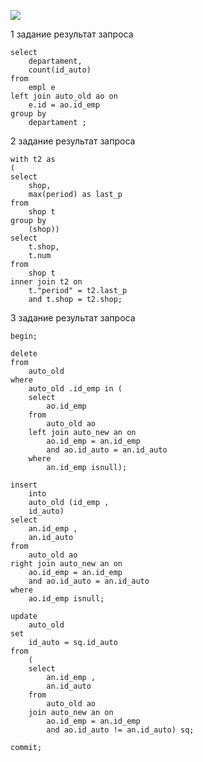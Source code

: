 
![](images/Pasted%20image%2020231031214714.png)

1 задание результат запроса
```
select
	departament,
	count(id_auto)
from
	empl e
left join auto_old ao on
	e.id = ao.id_emp
group by
	departament ;
```


2 задание результат запроса
```
with t2 as 
(
select
	shop,
	max(period) as last_p
from
	shop t
group by
	(shop))
select
	t.shop,
	t.num
from
	shop t
inner join t2 on
	t."period" = t2.last_p
	and t.shop = t2.shop;
```


3 задание результат запроса
```
begin;

delete
from
	auto_old
where
	auto_old .id_emp in (
	select
		ao.id_emp
	from
		auto_old ao
	left join auto_new an on
		ao.id_emp = an.id_emp
		and ao.id_auto = an.id_auto
	where
		an.id_emp isnull);

insert
	into
	auto_old (id_emp ,
	id_auto)
select
	an.id_emp ,
	an.id_auto
from
	auto_old ao
right join auto_new an on
	ao.id_emp = an.id_emp
	and ao.id_auto = an.id_auto
where
	ao.id_emp isnull;

update
	auto_old
set
	id_auto = sq.id_auto
from
	(
	select
		an.id_emp ,
		an.id_auto
	from
		auto_old ao
	join auto_new an on
		ao.id_emp = an.id_emp
		and ao.id_auto != an.id_auto) sq;

commit;
```


